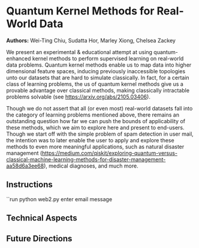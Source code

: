 # Quantum Kernel Methods for Real-World Data
 **Authors:** Wei-Ting Chiu, Sudatta Hor, Marley Xiong, Chelsea Zackey

We present an experimental & educational attempt at using quantum-enhanced kernel methods to perform supervised learning on real-world data problems. Quantum kernel methods enable us to map data into higher dimensional feature spaces, inducing previously inaccessible topologies unto our datasets that are hard to simulate classically. In fact, for a certain class of learning problems, the us of quantum kernel methods give us a provable advantage over classical methods, making classically intractable problems solvable (see https://arxiv.org/abs/2105.03406).

Though we do not assert that all (or even most) real-world datasets fall into the category of learning problems mentioned above, there remains an outstanding question how far we can push the bounds of applicability of these methods, which we aim to explore here and present to end-users. Though we start off with the simple problem of spam detection in user mail, the intention was to later enable the user to apply and explore these methods to even more meaningful applications, such as natural disaster management (https://medium.com/qiskit/exploring-quantum-versus-classical-machine-learning-methods-for-disaster-management-aa58d6a3ee68), medical diagnoses, and much more.

## Instructions
  
  ``run python web2.py enter email message

## Technical Aspects

## Future Directions
